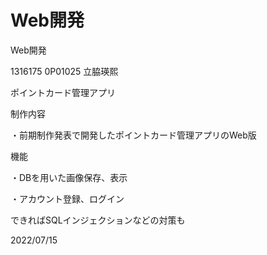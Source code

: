 # Web開発

Web開発

1316175
0P01025
立脇瑛熙

ポイントカード管理アプリ

制作内容 

・前期制作発表で開発したポイントカード管理アプリのWeb版 

 
機能 

・DBを用いた画像保存、表示 

・アカウント登録、ログイン 

 

できればSQLインジェクションなどの対策も 



2022/07/15
